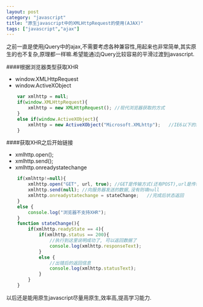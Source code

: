```yaml
---
layout: post
category: "javascript"
title: "原生javascript中的XMLHttpRequest的使用(AJAX)"
tags: ["javascript","ajax"]
---
```

之前一直是使用jQuery中的ajax,不需要考虑各种兼容性,用起来也非常简单,其实原生的也不复杂,原理都一样嘛.希望能通过jQuery比较容易的平滑过渡到javascript.


####根据浏览器类型获取XHR
- window.XMLHttpRequest
- window.ActiveXObject

```javascript
	var xmlhttp = null;
	if(window.XMLHttpRequest){
		xmlhttp = new XMLHttpRequest();	//现代浏览器获取的方式
	}
	else if(window.ActiveXObject){
		xmlhttp = new ActiveXObject("Microsoft.XMLhttp");	//IE6以下的浏览器获取方式
	}
```


####获取XHR之后开始链接
- xmlhttp.open();
- xmlhttp.send();
- xmlhttp.onreadystatechange

```javascript
	if(xmlhttp!=null){
		xmlhttp.open("GET", url, true);	//GET是传输方式(还有POST),url是传输地址,true是确认使用异步
		xmlhttp.send(null);	//向服务器发送的数据,没有则填null
		xmlhttp.onreadystatechange = stateChange;	//完成后状态返回
	}
	else {
		console.log("浏览器不支持XHR");
	}
	function stateChange(){
		if(xmlhttp.readyState == 4){
			if(xmlhttp.status == 200){
				//执行到这里说明成功了, 可以返回数据了
				console.log(xmlhttp.responseText);
			}
			else {
				//出错后的返回信息
				console.log(xmlhttp.statusText);
			}
		}
	}
```

以后还是能用原生javascript尽量用原生,效率高,提高学习能力.